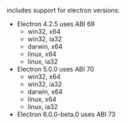 includes support for electron versions:
* Electron 4.2.5 uses ABI 69
   - win32, x64
   - win32, ia32
   - darwin, x64
   - linux, x64
   - linux, ia32
* Electron 5.0.0 uses ABI 70
   - win32, x64
   - win32, ia32
   - darwin, x64
   - linux, x64
   - linux, ia32
* Electron 6.0.0-beta.0 uses ABI 73
